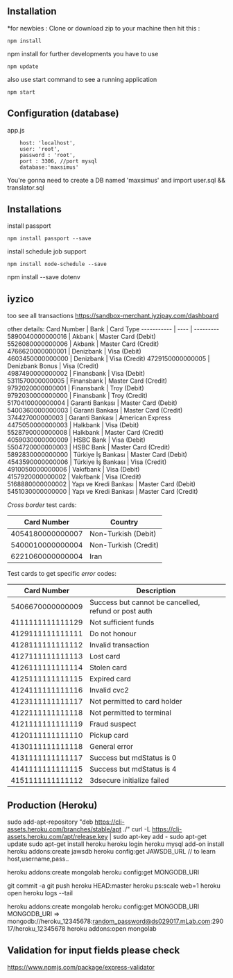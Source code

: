 ## Installation
*for newbies : Clone or download zip to your machine then hit this :

	npm install
npm install
for further developments you have to use

	npm update


also use start command to see a running application

	npm start


## Configuration (database)
app.js

        host: 'localhost',
        user: 'root',
        password : 'root',
        port : 3306, //port mysql
        database:'maxsimus'


	
You're gonna need to create a DB named 'maxsimus'
and import user.sql && translator.sql

## Installations
install passport

	npm install passport --save

install schedule job support

	npm install node-schedule --save

npm install --save dotenv


## iyzico

too see all transactions
https://sandbox-merchant.iyzipay.com/dashboard

other details:
Card Number      | Bank                       | Card Type
-----------      | ----                       | ---------
5890040000000016 | Akbank                     | Master Card (Debit)  
5526080000000006 | Akbank                     | Master Card (Credit)  
4766620000000001 | Denizbank                  | Visa (Debit)  
4603450000000000 | Denizbank                  | Visa (Credit)
4729150000000005 | Denizbank Bonus            | Visa (Credit)  
4987490000000002 | Finansbank                 | Visa (Debit)  
5311570000000005 | Finansbank                 | Master Card (Credit)  
9792020000000001 | Finansbank                 | Troy (Debit)  
9792030000000000 | Finansbank                 | Troy (Credit)  
5170410000000004 | Garanti Bankası            | Master Card (Debit)  
5400360000000003 | Garanti Bankası            | Master Card (Credit)  
374427000000003  | Garanti Bankası            | American Express  
4475050000000003 | Halkbank                   | Visa (Debit)  
5528790000000008 | Halkbank                   | Master Card (Credit)  
4059030000000009 | HSBC Bank                  | Visa (Debit)  
5504720000000003 | HSBC Bank                  | Master Card (Credit)  
5892830000000000 | Türkiye İş Bankası         | Master Card (Debit)  
4543590000000006 | Türkiye İş Bankası         | Visa (Credit)  
4910050000000006 | Vakıfbank                  | Visa (Debit)  
4157920000000002 | Vakıfbank                  | Visa (Credit)  
5168880000000002 | Yapı ve Kredi Bankası      | Master Card (Debit)  
5451030000000000 | Yapı ve Kredi Bankası      | Master Card (Credit)  

*Cross border* test cards:

Card Number      | Country
-----------      | -------
4054180000000007 | Non-Turkish (Debit)
5400010000000004 | Non-Turkish (Credit)  
6221060000000004 | Iran  

Test cards to get specific *error* codes:

Card Number       | Description
-----------       | -----------
5406670000000009  | Success but cannot be cancelled, refund or post auth
4111111111111129  | Not sufficient funds
4129111111111111  | Do not honour
4128111111111112  | Invalid transaction
4127111111111113  | Lost card
4126111111111114  | Stolen card
4125111111111115  | Expired card
4124111111111116  | Invalid cvc2
4123111111111117  | Not permitted to card holder
4122111111111118  | Not permitted to terminal
4121111111111119  | Fraud suspect
4120111111111110  | Pickup card
4130111111111118  | General error
4131111111111117  | Success but mdStatus is 0
4141111111111115  | Success but mdStatus is 4
4151111111111112  | 3dsecure initialize failed

## Production (Heroku)
sudo add-apt-repository "deb https://cli-assets.heroku.com/branches/stable/apt ./"
curl -L https://cli-assets.heroku.com/apt/release.key | sudo apt-key add -
sudo apt-get update
sudo apt-get install heroku
heroku login
heroku mysql add-on install
heroku addons:create jawsdb
heroku config:get JAWSDB_URL  // to learn host,username,pass..

heroku addons:create mongolab
heroku config:get MONGODB_URI

git commit -a
git push heroku HEAD:master
heroku ps:scale web=1
heroku open
heroku logs --tail

heroku addons:create mongolab
heroku config:get MONGODB_URI
MONGODB_URI => mongodb://heroku_12345678:random_password@ds029017.mLab.com:29017/heroku_12345678
heroku addons:open mongolab


## Validation for input fields please check

https://www.npmjs.com/package/express-validator

